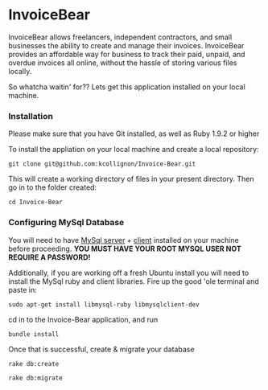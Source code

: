 # InvoiceBear 

InvoiceBear allows freelancers, independent contractors, and small businesses the ability to create and manage their invoices. InvoiceBear provides an affordable way for business to track their paid, unpaid, and overdue invoices all online, without the hassle of storing various files locally.

So whatcha waitin' for?? Lets get this application installed on your local machine. 

### Installation

Please make sure that you have Git installed, as well as Ruby 1.9.2 or higher

To install the appliation on your local machine and create a local repository:

    git clone git@github.com:kcollignon/Invoice-Bear.git

This will create a working directory of files in your present directory. Then go in to the folder created:

    cd Invoice-Bear

### Configuring MySql Database

You will need to have [MySql server](http://dev.mysql.com/downloads/mysql/) + [client](http://dev.mysql.com/downloads/mysql/) installed on your machine before proceeding. **YOU MUST HAVE YOUR ROOT MYSQL USER NOT REQUIRE A PASSWORD!**

Additionally, if you are working off a fresh Ubuntu install you will need to install the MySql ruby and client libraries. Fire up the good 'ole terminal and paste in:

    sudo apt-get install libmysql-ruby libmysqlclient-dev

cd in to the Invoice-Bear application, and run

    bundle install

Once that is successful, create & migrate your database

    rake db:create

    rake db:migrate

